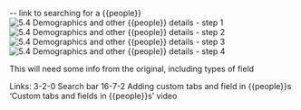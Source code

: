 -- link to searching for a {{people}}
![5.4 Demographics and other {{people}} details - step 1](5.4_Demographics_and_other_profile_details_im_1.png)
![5.4 Demographics and other {{people}} details - step 2](5.4_Demographics_and_other_profile_details_im_2.png)
![5.4 Demographics and other {{people}} details - step 3](5.4_Demographics_and_other_profile_details_im_3.png)
![5.4 Demographics and other {{people}} details - step 4](5.4_Demographics_and_other_profile_details_im_4.png)

This will need some info from the original, including types of field

Links: 3-2-0 Search bar
16-7-2 Adding custom tabs and field in {{people}}s
‘Custom tabs and fields in {{people}}s’ video
